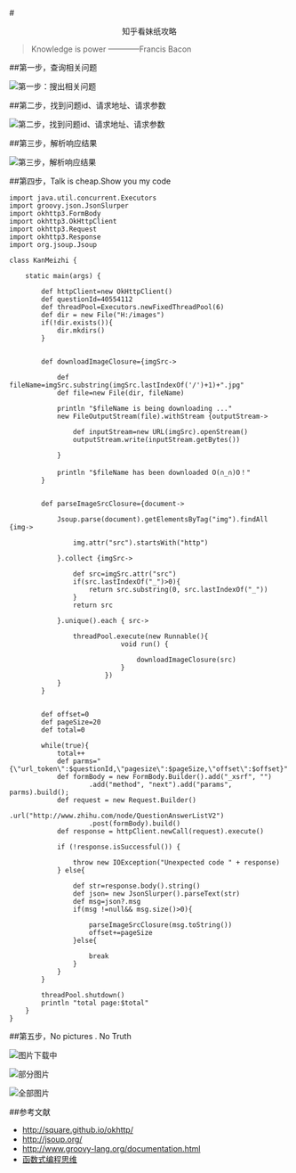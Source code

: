 #<center>知乎看妹纸攻略</center>


>Knowledge is power                                ————Francis Bacon

##第一步，查询相关问题

![第一步：搜出相关问题](http://upload-images.jianshu.io/upload_images/1243238-4f9a4cb93eb368d5.png?imageMogr2/auto-orient/strip%7CimageView2/2/w/1240)

##第二步，找到问题id、请求地址、请求参数

![第二步，找到问题id、请求地址、请求参数](http://upload-images.jianshu.io/upload_images/1243238-1826042aed6ad902.png?imageMogr2/auto-orient/strip%7CimageView2/2/w/1240)

##第三步，解析响应结果

![第三步，解析响应结果](http://upload-images.jianshu.io/upload_images/1243238-b957d09fcc60ce52.png?imageMogr2/auto-orient/strip%7CimageView2/2/w/1240)

##第四步，Talk is cheap.Show you my code

```
import java.util.concurrent.Executors
import groovy.json.JsonSlurper
import okhttp3.FormBody
import okhttp3.OkHttpClient
import okhttp3.Request
import okhttp3.Response
import org.jsoup.Jsoup

class KanMeizhi {

	static main(args) {

		def httpClient=new OkHttpClient()
		def questionId=40554112
		def threadPool=Executors.newFixedThreadPool(6)
		def dir = new File("H:/images")
		if(!dir.exists()){
			dir.mkdirs()
		}


		def downloadImageClosure={imgSrc->
			
			def fileName=imgSrc.substring(imgSrc.lastIndexOf('/')+1)+".jpg"
			def file=new File(dir, fileName)
			
			println "$fileName is being downloading ..."
			new FileOutputStream(file).withStream {outputStream->	
						
			    def inputStream=new URL(imgSrc).openStream()
				outputStream.write(inputStream.getBytes())
				
			}

			println "$fileName has been downloaded O(∩_∩)O！"
		}


		def parseImageSrcClosure={document->

			Jsoup.parse(document).getElementsByTag("img").findAll {img->

				img.attr("src").startsWith("http")
				
			}.collect {imgSrc->

				def src=imgSrc.attr("src")
				if(src.lastIndexOf("_")>0){
					return src.substring(0, src.lastIndexOf("_"))
				}
				return src
				
			}.unique().each { src->

				threadPool.execute(new Runnable(){
							void run() {

								downloadImageClosure(src)
							}
						})
			}
		}


		def offset=0
		def pageSize=20
		def total=0

		while(true){
			total++
			def parms="{\"url_token\":$questionId,\"pagesize\":$pageSize,\"offset\":$offset}"
			def formBody = new FormBody.Builder().add("_xsrf", "")
					.add("method", "next").add("params", parms).build();
			def request = new Request.Builder()
					.url("http://www.zhihu.com/node/QuestionAnswerListV2")
					.post(formBody).build()
			def response = httpClient.newCall(request).execute()

			if (!response.isSuccessful()) {

				throw new IOException("Unexpected code " + response)
			} else{

				def str=response.body().string()
				def json= new JsonSlurper().parseText(str)
				def msg=json?.msg
				if(msg !=null&& msg.size()>0){

					parseImageSrcClosure(msg.toString())
					offset+=pageSize
				}else{

					break
				}
			}
		}

		threadPool.shutdown()
		println "total page:$total"
	}
}
```
##第五步，No pictures . No Truth

![图片下载中](http://upload-images.jianshu.io/upload_images/1243238-54a211d76f0326d1.PNG?imageMogr2/auto-orient/strip%7CimageView2/2/w/1240)

![部分图片](http://upload-images.jianshu.io/upload_images/1243238-d84453ecf7708e3f.PNG?imageMogr2/auto-orient/strip%7CimageView2/2/w/1240)

![全部图片](http://upload-images.jianshu.io/upload_images/1243238-1db70a0a8d4a8e20.PNG?imageMogr2/auto-orient/strip%7CimageView2/2/w/1240)

##参考文献

* http://square.github.io/okhttp/
* http://jsoup.org/
* http://www.groovy-lang.org/documentation.html
* [函数式编程思维](https://book.douban.com/subject/26587213/)
